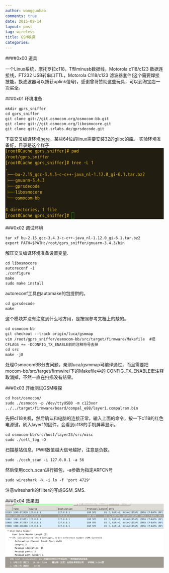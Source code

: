 ```yaml
---
author: wangguohao
comments: true
date: 2015-09-14
layout: post
tag: wireless
title: GSM嗅探
categories:
---
```


####0x00 道具

一个Linux系统，摩托罗拉c118，T型minusb数据线，Motorola c118/c123 数据连接线，FT232 USB转串口TTL，Motorola C118/c123 滤波器套件(这个需要焊接技能，换滤波器可以捕获uplink信号)，感谢曾哥赞助这些玩具，可以到淘宝店一次买全。

###0x01 环境准备
```shell
mkdir gprs_sniffer
cd gprs_sniffer
git clone git://git.osmocom.org/osmocom-bb.git
git clone git://git.osmocom.org/libosmocore.git
git clone git://git.srlabs.de/gprsdecode.git
```
下载交叉编译环境[here](http://pan.baidu.com/share/link?shareid=739532605&uk=2955852660)，某些64位的linux需要安装32的glibc的库。
实验环境准备好，目录是这个样子
![dir](/media/pic/GSM/file_ready.png)

###0x02 调试环境
```shell
tar xf bu-2.15_gcc-3.4.3-c-c++-java_nl-1.12.0_gi-6.1.tar.bz2
export PATH=$PATH:/root/gprs_sniffer/gnuarm-3.4.3/bin
```
解压交叉编译环境准备设置变量.


```shell
cd libosmocore
autoreconf -i
./configure
make
sudo make install
```
autoreconf工具由automake的包提供的。

```shell
cd gprsdecode
make
```
这个模块并没有注意到什么地方用，是按照参考文档上的敲的。


```shell
cd osmocom-bb
git checkout --track origin/luca/gsmmap
vim /root/gprs_sniffer/osmocom-bb/src/target/firmware/Makefile 	#把CFLAGS += -DCONFIG_TX_ENABLE前的注释符号去掉
cd src
make -j8

```
处理OsmocomBB分支问题，亲测luca/gsmmap可编译通过，而且需要把mocom-bb/src/target/firmwire/下的Makefile中的 CONFIG_TX_ENABLE宏注释取消掉，不然一直在扫描没有结果。

###0x03 开始测试GSM嗅探

```shell
cd host/osmocon/
sudo ./osmocon -p /dev/ttyUSB0 -m c123xor ../../target/firmware/board/compal_e88/layer1.compalram.bin
```
先把c118关机，然后确认和电脑的连接正常，输入上面的命令，按一下c118的红色电源键，刷入layer1的固件，会看到c118的手机屏幕显示。

```shell
cd osmocom-bb/src/host/layer23/src/misc
sudo ./cell_log -O
```
扫描基站信息，PWR数值越大信号越好，注意是负数。

```shell
sudo ./ccch_scan -i 127.0.0.1 -a 56
```
然后使用ccch_scan进行抓包，-a参数为指定ARFCN号

```shell
sudo wireshark -k -i lo -f 'port 4729'
```
注意wireshark的filiter的写成GSM_SMS.

###0x04 效果图
![sms](/media/pic/GSM/gsm.png)

